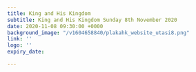 ```yaml
---
title: King and His Kingdom
subtitle: King and His Kingdom Sunday 8th November 2020
date: 2020-11-08 09:30:00 +0000
background_image: "/v1604658840/plakahk_website_utasi8.png"
link: ''
logo: ''
expiry_date: 

---
```

